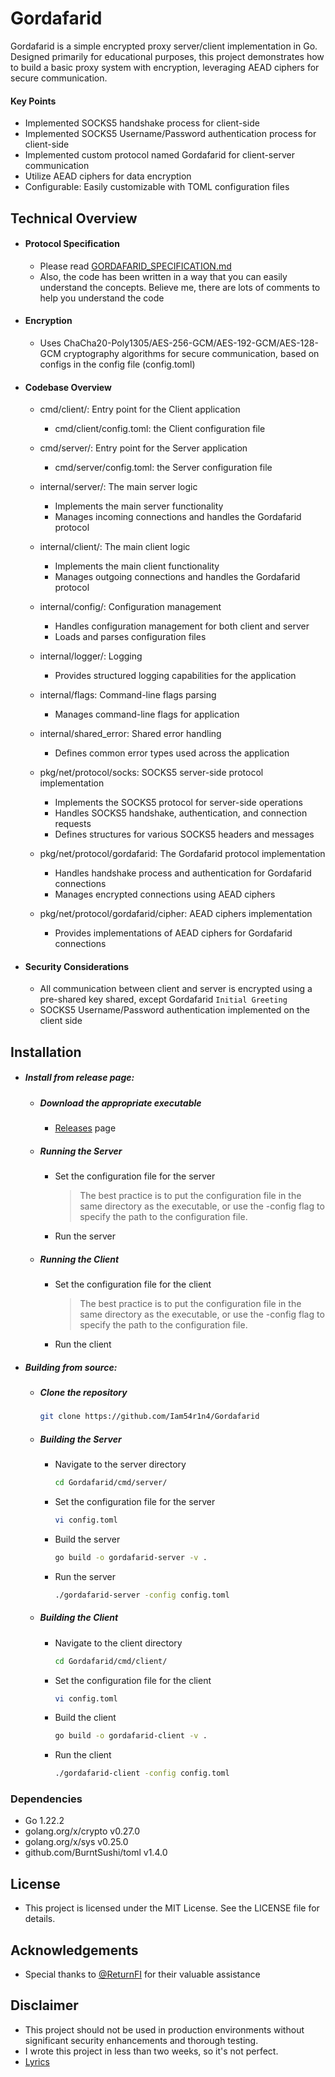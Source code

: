# Gordafarid

Gordafarid is a simple encrypted proxy server/client implementation in Go. Designed primarily for educational purposes, this project demonstrates how to build a basic proxy system with encryption, leveraging AEAD ciphers for secure communication.

#### Key Points
   - Implemented SOCKS5 handshake process for client-side
   - Implemented SOCKS5 Username/Password authentication process for client-side
   - Implemented custom protocol named Gordafarid for client-server communication
   - Utilize AEAD ciphers for data encryption
   - Configurable: Easily customizable with TOML configuration files

## Technical Overview

- #### Protocol Specification
   - Please read [GORDAFARID_SPECIFICATION.md](https://github.com/Iam54r1n4/Gordafarid/blob/main/GORDAFARID_SPECIFICATION.MD)
   - Also, the code has been written in a way that you can easily understand the concepts. Believe me, there are lots of comments to help you understand the code

- #### Encryption
   - Uses ChaCha20-Poly1305/AES-256-GCM/AES-192-GCM/AES-128-GCM cryptography algorithms for secure communication, based on configs in the config file (config.toml)

- #### Codebase Overview

   - cmd/client/: Entry point for the Client application
      - cmd/client/config.toml: the Client configuration file
   - cmd/server/: Entry point for the Server application
      - cmd/server/config.toml: the Server configuration file

   - internal/server/: The main server logic
      - Implements the main server functionality
      - Manages incoming connections and handles the Gordafarid protocol
   
   - internal/client/: The main client logic
      - Implements the main client functionality
      - Manages outgoing connections and handles the Gordafarid protocol

   - internal/config/: Configuration management
      - Handles configuration management for both client and server
      - Loads and parses configuration files

   - internal/logger/: Logging
      - Provides structured logging capabilities for the application

   - internal/flags: Command-line flags parsing
      - Manages command-line flags for application

   - internal/shared_error: Shared error handling
      - Defines common error types used across the application


   - pkg/net/protocol/socks: SOCKS5 server-side protocol implementation
      - Implements the SOCKS5 protocol for server-side operations
      - Handles SOCKS5 handshake, authentication, and connection requests
      - Defines structures for various SOCKS5 headers and messages


   - pkg/net/protocol/gordafarid: The Gordafarid protocol implementation
      - Handles handshake process and authentication for Gordafarid connections
      - Manages encrypted connections using AEAD ciphers

   - pkg/net/protocol/gordafarid/cipher: AEAD ciphers implementation
      - Provides implementations of AEAD ciphers for Gordafarid connections


- #### Security Considerations
   - All communication between client and server is encrypted using a pre-shared key shared, except Gordafarid `Initial Greeting`
   - SOCKS5 Username/Password authentication implemented on the client side

## Installation

   - ##### Install from release page:
      - ##### Download the appropriate executable
         - [Releases](https://github.com/Iam54r1n4/Gordafarid/releases) page
      - ##### Running the Server
         - Set the configuration file for the server
            > The best practice is to put the configuration file in the same directory as the executable, or use the -config flag to specify the path to the configuration file.
         - Run the server

      

      - ##### Running the Client
         - Set the configuration file for the client
            > The best practice is to put the configuration file in the same directory as the executable, or use the -config flag to specify the path to the configuration file.
         - Run the client

   - ##### Building from source:
      - ##### Clone the repository
         ```bash
         git clone https://github.com/Iam54r1n4/Gordafarid
         ```

      - ##### Building the Server
         - Navigate to the server directory
            ```bash
            cd Gordafarid/cmd/server/
            ```
         - Set the configuration file for the server
            ```bash
            vi config.toml
            ```
         - Build the server
            ```bash
            go build -o gordafarid-server -v .
            ```
         - Run the server
            ```bash
            ./gordafarid-server -config config.toml
            ```

      - ##### Building the Client
         - Navigate to the client directory
            ```bash
            cd Gordafarid/cmd/client/
            ```
         - Set the configuration file for the client
            ```bash
            vi config.toml
            ```
         - Build the client
            ```bash
            go build -o gordafarid-client -v .
            ```
         - Run the client
            ```bash
            ./gordafarid-client -config config.toml
            ```

### Dependencies

- Go 1.22.2
- golang.org/x/crypto v0.27.0
- golang.org/x/sys v0.25.0
- github.com/BurntSushi/toml v1.4.0

## License

- This project is licensed under the MIT License. See the LICENSE file for details.

## Acknowledgements
- Special thanks to [@ReturnFI](https://github.com/ReturnFI) for their valuable assistance

## Disclaimer

- This project should not be used in production environments without significant security enhancements and thorough testing.
- I wrote this project in less than two weeks, so it's not perfect.
- [Lyrics](https://github.com/Iam54r1n4/Gordafarid/blob/main/LYRICS.md)
